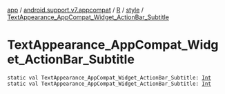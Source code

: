 [app](../../../index.md) / [android.support.v7.appcompat](../../index.md) / [R](../index.md) / [style](index.md) / [TextAppearance_AppCompat_Widget_ActionBar_Subtitle](.)

# TextAppearance_AppCompat_Widget_ActionBar_Subtitle

`static val TextAppearance_AppCompat_Widget_ActionBar_Subtitle: `[`Int`](https://kotlinlang.org/api/latest/jvm/stdlib/kotlin/-int/index.html)
`static val TextAppearance_AppCompat_Widget_ActionBar_Subtitle: `[`Int`](https://kotlinlang.org/api/latest/jvm/stdlib/kotlin/-int/index.html)